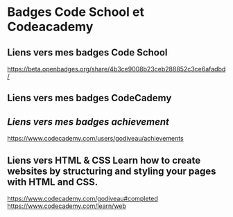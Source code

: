 # Badges Code School et Codeacademy

## **Liens vers mes badges Code School**  
<https://beta.openbadges.org/share/4b3ce9008b23ceb288852c3ce6afadbd/>

## **Liens vers mes badges CodeCademy** 

## *Liens vers mes badges achievement*  
<https://www.codecademy.com/users/godiveau/achievements>

## **Liens vers HTML & CSS Learn how to create websites by structuring and styling your pages with HTML and CSS.**  
<https://www.codecademy.com/godiveau#completed> <br>
<https://www.codecademy.com/learn/web>
